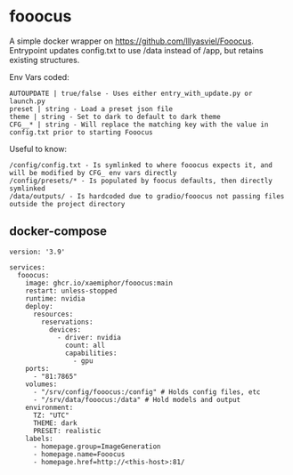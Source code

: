 # fooocus

A simple docker wrapper on https://github.com/lllyasviel/Fooocus.   
Entrypoint updates config.txt to use /data instead of /app, but retains existing structures.   

Env Vars coded:
```
AUTOUPDATE | true/false - Uses either entry_with_update.py or launch.py
preset | string - Load a preset json file
theme | string - Set to dark to default to dark theme
CFG__* | string - Will replace the matching key with the value in config.txt prior to starting Fooocus
```

Useful to know:
```
/config/config.txt - Is symlinked to where fooocus expects it, and will be modified by CFG_ env vars directly
/config/presets/* - Is populated by foocus defaults, then directly symlinked
/data/outputs/ - Is hardcoded due to gradio/fooocus not passing files outside the project directory
```

## docker-compose
```
version: '3.9'

services:
  fooocus:
    image: ghcr.io/xaemiphor/fooocus:main
    restart: unless-stopped
    runtime: nvidia
    deploy:
      resources:
        reservations:
          devices:
            - driver: nvidia
              count: all
              capabilities:
                - gpu
    ports:
      - "81:7865"
    volumes:
      - "/srv/config/fooocus:/config" # Holds config files, etc
      - "/srv/data/fooocus:/data" # Hold models and output
    environment:
      TZ: "UTC"
      THEME: dark
      PRESET: realistic
    labels:
      - homepage.group=ImageGeneration
      - homepage.name=Fooocus
      - homepage.href=http://<this-host>:81/

```
